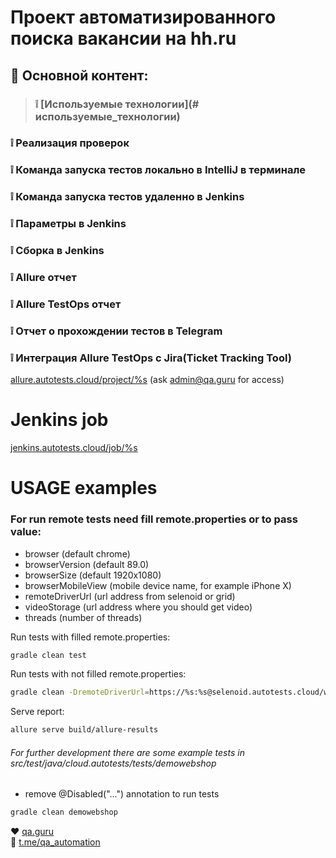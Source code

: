 # Проект автоматизированного поиска вакансии на hh.ru
## :bookmark_tabs: Основной контент: 
> ### :grey_exclamation: [Используемые технологии](# используемые_технологии)
### :grey_exclamation: Реализация проверок
### :grey_exclamation: Команда запуска тестов локально в IntelliJ в терминале
### :grey_exclamation: Команда запуска тестов удаленно в Jenkins 
### :grey_exclamation: Параметры в Jenkins
### :grey_exclamation: Сборка в Jenkins
### :grey_exclamation: Allure отчет
### :grey_exclamation: Allure TestOps отчет
### :grey_exclamation: Отчет о прохождении тестов в Telegram
### :grey_exclamation: Интеграция Allure TestOps с Jira(Ticket Tracking Tool)

<a target="_blank" href="https://allure.autotests.cloud/project/%s">allure.autotests.cloud/project/%s</a> (ask admin@qa.guru for access)

# Jenkins job
<a target="_blank" href="https://jenkins.autotests.cloud/job/%s">jenkins.autotests.cloud/job/%s</a>


# USAGE examples

### For run remote tests need fill remote.properties or to pass value:

* browser (default chrome)
* browserVersion (default 89.0)
* browserSize (default 1920x1080)
* browserMobileView (mobile device name, for example iPhone X)
* remoteDriverUrl (url address from selenoid or grid)
* videoStorage (url address where you should get video)
* threads (number of threads)


Run tests with filled remote.properties:
```bash
gradle clean test
```

Run tests with not filled remote.properties:
```bash
gradle clean -DremoteDriverUrl=https://%s:%s@selenoid.autotests.cloud/wd/hub/ -DvideoStorage=https://selenoid.autotests.cloud/video/ -Dthreads=1 test
```

Serve report:
```bash
allure serve build/allure-results
```


###### For further development there are some example tests in src/test/java/cloud.autotests/tests/demowebshop
* remove @Disabled("...") annotation to run tests
```bash
gradle clean demowebshop
```

:heart: <a target="_blank" href="https://qa.guru">qa.guru</a><br/>
:blue_heart: <a target="_blank" href="https://t.me/qa_automation">t.me/qa_automation</a>
